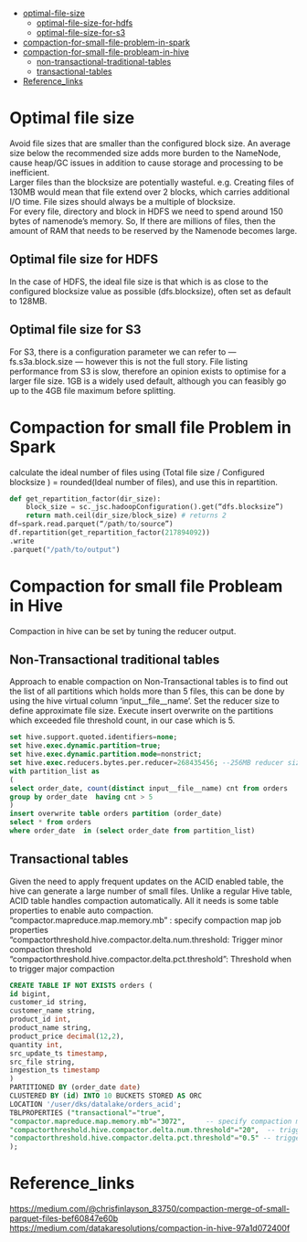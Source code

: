 - [optimal-file-size](#optimal-file-size)  
  - [optimal-file-size-for-hdfs](#optimal-file-size-for-hdfs)  
  - [optimal-file-size-for-s3](#optimal-file-size-for-s3)
- [compaction-for-small-file-problem-in-spark](#compaction-for-small-file-problem-in-spark)  
- [compaction-for-small-file-probleam-in-hive](#compaction-for-small-file-probleam-in-hive)   
  - [non-transactional-traditional-tables](#non-transactional-traditional-tables)  
  - [transactional-tables](#transactional-tables)  
- [Reference_links](#reference_links)  
#  
# Optimal file size  
Avoid file sizes that are smaller than the configured block size. An average size below the recommended size adds more burden to the NameNode, cause heap/GC issues in addition to cause storage and processing to be inefficient.  
Larger files than the blocksize are potentially wasteful. e.g. Creating files of 130MB would mean that file extend over 2 blocks, which carries additional I/O time. File sizes should always be a multiple of blocksize.  
For every file, directory and block in HDFS we need to spend around 150 bytes of namenode’s memory. So, If there are millions of files, then the amount of RAM that needs to be reserved by the Namenode becomes large.  
## Optimal file size for HDFS  
In the case of HDFS, the ideal file size is that which is as close to the configured blocksize value as possible (dfs.blocksize), often set as default to 128MB.  
## Optimal file size for S3  
For S3, there is a configuration parameter we can refer to — fs.s3a.block.size — however this is not the full story. File listing performance from S3 is slow, therefore an opinion exists to optimise for a larger file size. 1GB is a widely used default, although you can feasibly go up to the 4GB file maximum before splitting.  
#       
# Compaction for small file Problem in Spark  
calculate the ideal number of files using (Total file size / Configured blocksize ) = rounded(Ideal number of files), and use this in repartition.  
```python
def get_repartition_factor(dir_size):
    block_size = sc._jsc.hadoopConfiguration().get(“dfs.blocksize”)
    return math.ceil(dir_size/block_size) # returns 2
df=spark.read.parquet(“/path/to/source”)
df.repartition(get_repartition_factor(217894092))
.write
.parquet("/path/to/output")
```   
#       
# Compaction for small file Probleam in Hive  
Compaction in hive can be set by tuning the reducer output.  
## Non-Transactional traditional tables  
Approach to enable compaction on Non-Transactional tables is to find out the list of all partitions which holds more than 5 files, this can be done by using the hive virtual column ‘input__file__name’. Set the reducer size to define approximate file size. Execute insert overwrite on the partitions which exceeded file threshold count, in our case which is 5.  
```sql 
set hive.support.quoted.identifiers=none;
set hive.exec.dynamic.partition=true;
set hive.exec.dynamic.partition.mode=nonstrict;
set hive.exec.reducers.bytes.per.reducer=268435456; --256MB reducer size.
with partition_list as
(
select order_date, count(distinct input__file__name) cnt from orders
group by order_date  having cnt > 5
)
insert overwrite table orders partition (order_date)
select * from orders
where order_date  in (select order_date from partition_list)
```  
## Transactional tables   
Given the need to apply frequent updates on the ACID enabled table, the hive can generate a large number of small files. Unlike a regular Hive table, ACID table handles compaction automatically. All it needs is some table properties to enable auto compaction.  
“compactor.mapreduce.map.memory.mb” : specify compaction map job properties  
“compactorthreshold.hive.compactor.delta.num.threshold: Trigger minor compaction threshold  
“compactorthreshold.hive.compactor.delta.pct.threshold”: Threshold when to trigger major compaction  
```sql
CREATE TABLE IF NOT EXISTS orders (
id bigint,
customer_id string,
customer_name string,
product_id int,
product_name string,
product_price decimal(12,2),
quantity int,
src_update_ts timestamp,
src_file string,
ingestion_ts timestamp
)
PARTITIONED BY (order_date date)
CLUSTERED BY (id) INTO 10 BUCKETS STORED AS ORC
LOCATION '/user/dks/datalake/orders_acid';
TBLPROPERTIES ("transactional"="true",
"compactor.mapreduce.map.memory.mb"="3072",     -- specify compaction map job properties
"compactorthreshold.hive.compactor.delta.num.threshold"="20",  -- trigger minor compaction if there are more than 20 delta directories
"compactorthreshold.hive.compactor.delta.pct.threshold"="0.5" -- trigger major compaction if the ratio of size of delta files to size of base files is greater than 50%
);
```
#  
# Reference_links  
https://medium.com/@chrisfinlayson_83750/compaction-merge-of-small-parquet-files-bef60847e60b  
https://medium.com/datakaresolutions/compaction-in-hive-97a1d072400f  
